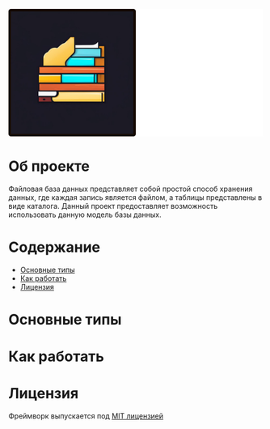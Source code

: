 ![Image](./IconFileDB.png)

# Об проекте

Файловая база данных представляет собой простой способ хранения данных, где каждая запись является файлом, а таблицы представлены в виде каталога. Данный проект предоставляет возможность использовать данную модель базы данных.

# Содержание

- [Основные типы](#основные-типы)
- [Как работать](#как-работать)
- [Лицензия](#лицензия)

# Основные типы

# Как работать

# Лицензия

Фреймворк выпускается под [MIT лицензией](./LICENSE.md)
